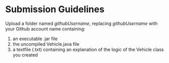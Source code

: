 # Submission Guidelines

Upload a folder named _githubUsername_, replacing _githubUsername_ with your Github account name containing:

1. an executable .jar file
2. the uncompiled Vehicle.java file
3. a textfile (.txt) containing an explanation of the logic of the Vehicle class you created

